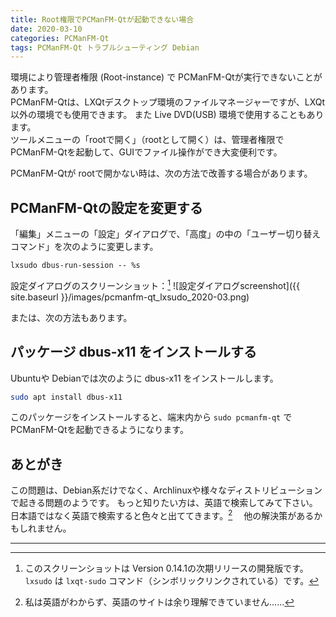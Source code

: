 ```yaml
---
title: Root権限でPCManFM-Qtが起動できない場合
date: 2020-03-10
categories: PCManFM-Qt
tags: PCManFM-Qt トラブルシューティング Debian
---
```


環境により管理者権限 (Root-instance) で PCManFM-Qtが実行できないことがあります。  
PCManFM-Qtは、LXQtデスクトップ環境のファイルマネージャーですが、LXQt以外の環境でも使用できます。
また Live DVD(USB) 環境で使用することもあります。  
ツールメニューの「rootで開く」（rootとして開く）は、管理者権限で PCManFM-Qtを起動して、GUIでファイル操作ができ大変便利です。  

PCManFM-Qtが rootで開かない時は、次の方法で改善する場合があります。

## PCManFM-Qtの設定を変更する
「編集」メニューの「設定」ダイアログで、「高度」の中の「ユーザー切り替えコマンド」を次のように変更します。

`lxsudo dbus-run-session -- %s`

設定ダイアログのスクリーンショット：[^ver]
![設定ダイアログscreenshot]({{ site.baseurl }}/images/pcmanfm-qt_lxsudo_2020-03.png)

[^ver]: このスクリーンショットは Version 0.14.1の次期リリースの開発版です。`lxsudo` は `lxqt-sudo` コマンド（シンボリックリンクされている）です。

または、次の方法もあります。

## パッケージ dbus-x11 をインストールする
Ubuntuや Debianでは次のように dbus-x11 をインストールします。

```sh
sudo apt install dbus-x11
```

このパッケージをインストールすると、端末内から `sudo pcmanfm-qt` で PCManFM-Qtを起動できるようになります。

## あとがき
この問題は、Debian系だけでなく、Archlinuxや様々なディストリビューションで起きる問題のようです。
もっと知りたい方は、英語で検索してみて下さい。
日本語ではなく英語で検索すると色々と出ててきます。[^e]　
他の解決策があるかもしれません。

[^e]: 私は英語がわからず、英語のサイトは余り理解できていません……

***
